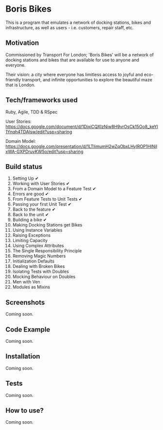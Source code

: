 # Boris Bikes #

This is a program that emulates a network of docking stations, bikes and infrastructure, as well as users - i.e. customers, repair staff, etc.

## Motivation ##

Commissioned by Transport For London; 'Boris Bikes' will be a network of docking stations and bikes that are available for use to anyone and everyone.

Their vision: a city where everyone has limitless access to joyful and eco-friendly transport, and infinite opportunities to explore the beautiful maze that is London.

## Tech/frameworks used ##
Ruby, Agile, TDD & RSpec

User Stories:
https://docs.google.com/document/d/1DjxiCQXIzNiw8H9vrOsCk15Oo8_keYl1Ynqh4TDAlsw/edit?usp=sharing

Domain Model:
https://docs.google.com/presentation/d/1LTIimumH2wZqObxLHyIROP1HINjIxWA-GXPDruvKW5o/edit?usp=sharing

## Build status ##
1. Setting Up ✔
2. Working with User Stories ✔
3. From a Domain Model to a Feature Test ✔
4. Errors are good ✔
5. From Feature Tests to Unit Tests ✔
6. Passing your first Unit Test ✔
7. Back to the feature ✔
8. Back to the unit ✔
9. Building a bike ✔
10. Making Docking Stations get Bikes
11. Using Instance Variables
12. Raising Exceptions
13. Limiting Capacity
14. Using Complex Attributes
15. The Single Responsibility Principle
16. Removing Magic Numbers
17. Initialization Defaults
18. Dealing with Broken Bikes
19. Isolating Tests with Doubles
20. Mocking Behaviour on Doubles
21. Men with Ven
22. Modules as Mixins

## Screenshots ##
Coming soon.

## Code Example ##
Coming soon.

## Installation ##
Coming soon.

## Tests ##
Coming soon.

## How to use? ##
Coming soon.
